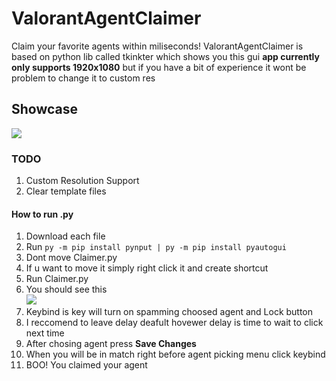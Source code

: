 # ValorantAgentClaimer
Claim your favorite agents within miliseconds!
ValorantAgentClaimer is based on python lib called tkinkter which shows you this gui
**app currently only supports 1920x1080** but if you have a bit of experience it wont be problem to change it to custom res

## Showcase
![](https://cdn.upload.systems/uploads/E0vk1z1l.png)
### TODO
1. Custom Resolution Support
2. Clear template files
#### How to run .py
1. Download each file
2. Run `py -m pip install pynput | py -m pip install pyautogui`
3. Dont move Claimer.py
4. If u want to move it simply right click it and create shortcut
5. Run Claimer.py
6. You should see this \
![](https://cdn.upload.systems/uploads/E0vk1z1l.png)
7. Keybind is key will turn on spamming choosed agent and Lock button
8. I reccomend to leave delay deafult hovewer delay is time to wait to click next time
9. After chosing agent press **Save Changes**
10. When you will be in match right before agent picking menu click keybind
11. BOO! You claimed your agent
